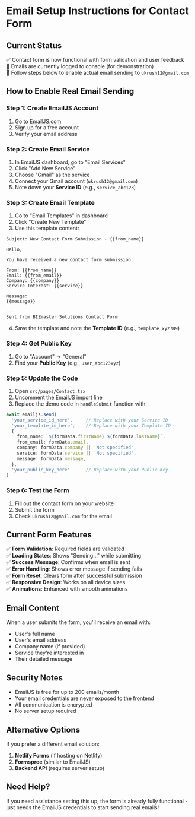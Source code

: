 # Email Setup Instructions for Contact Form

## Current Status
✅ Contact form is now functional with form validation and user feedback  
📧 Emails are currently logged to console (for demonstration)  
🔧 Follow steps below to enable actual email sending to `ukrush12@gmail.com`

## How to Enable Real Email Sending

### Step 1: Create EmailJS Account
1. Go to [EmailJS.com](https://www.emailjs.com/)
2. Sign up for a free account
3. Verify your email address

### Step 2: Create Email Service
1. In EmailJS dashboard, go to "Email Services"
2. Click "Add New Service"
3. Choose "Gmail" as the service
4. Connect your Gmail account (`ukrush12@gmail.com`)
5. Note down your **Service ID** (e.g., `service_abc123`)

### Step 3: Create Email Template
1. Go to "Email Templates" in dashboard
2. Click "Create New Template"
3. Use this template content:

```
Subject: New Contact Form Submission - {{from_name}}

Hello,

You have received a new contact form submission:

From: {{from_name}}
Email: {{from_email}}
Company: {{company}}
Service Interest: {{service}}

Message:
{{message}}

---
Sent from BIZmaster Solutions Contact Form
```

4. Save the template and note the **Template ID** (e.g., `template_xyz789`)

### Step 4: Get Public Key
1. Go to "Account" → "General"
2. Find your **Public Key** (e.g., `user_abc123xyz`)

### Step 5: Update the Code
1. Open `src/pages/Contact.tsx`
2. Uncomment the EmailJS import line
3. Replace the demo code in `handleSubmit` function with:

```typescript
await emailjs.send(
  'your_service_id_here',     // Replace with your Service ID
  'your_template_id_here',    // Replace with your Template ID
  {
    from_name: `${formData.firstName} ${formData.lastName}`,
    from_email: formData.email,
    company: formData.company || 'Not specified',
    service: formData.service || 'Not specified',  
    message: formData.message,
  },
  'your_public_key_here'      // Replace with your Public Key
)
```

### Step 6: Test the Form
1. Fill out the contact form on your website
2. Submit the form
3. Check `ukrush12@gmail.com` for the email

## Current Form Features
✅ **Form Validation**: Required fields are validated  
✅ **Loading States**: Shows "Sending..." while submitting  
✅ **Success Message**: Confirms when email is sent  
✅ **Error Handling**: Shows error message if sending fails  
✅ **Form Reset**: Clears form after successful submission  
✅ **Responsive Design**: Works on all device sizes  
✅ **Animations**: Enhanced with smooth animations

## Email Content
When a user submits the form, you'll receive an email with:
- User's full name
- User's email address
- Company name (if provided)
- Service they're interested in
- Their detailed message

## Security Notes
- EmailJS is free for up to 200 emails/month
- Your email credentials are never exposed to the frontend
- All communication is encrypted
- No server setup required

## Alternative Options
If you prefer a different email solution:
1. **Netlify Forms** (if hosting on Netlify)
2. **Formspree** (similar to EmailJS)
3. **Backend API** (requires server setup)

## Need Help?
If you need assistance setting this up, the form is already fully functional - just needs the EmailJS credentials to start sending real emails!